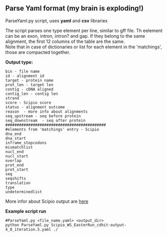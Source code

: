 ## Parse Yaml format (my brain is exploding!)

ParseYaml.py script, uses **yaml** and **csv** libraries     

The script parses one type element per line, similar to gff file. Th eelement can be an exon, intron, intron? and gap. If they belong to the same alignment, the first 12 columns of the table are the same.      
Note that in case of dictionaries or list for each element in the 'matchings', those are compacted together.

**Output type:** 
```
bin - file name 
id - alignment id
target - protein name
prot_len - target len
contig - cDNA aligned
contig_len - contig len	
strand
score - Scipio score	
status - alignment outcome
reason	- more info about alignments
seq_upstream - seq before protein 
seq_downstream	- seq after protein
############################################
#elements from 'matchings' entry - Scipio
dna_end	
dna_start	
inframe_stopcodons	
mismatchlist	
nucl_end	
nucl_start	
overlap	
prot_end	
prot_start	
seq	
seqshifts	
translation	
type	
undeterminedlist
```

More infor about Scipio output are [here](http://www.webscipio.org/help/scipio)

**Example script run**
```
#ParseYaml.py <file_name.yaml> <output_dir>
python ParseYaml.py Scipio_WS_EasterRun_cdhit-output-4_8_iteration.5.yaml ./
```




